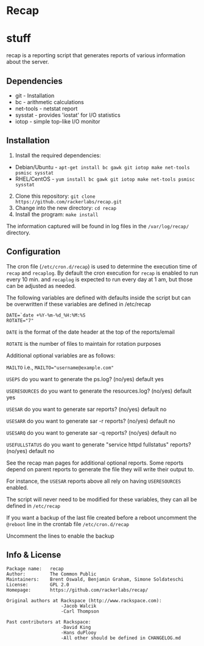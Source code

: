 # Recap
# stuff

recap is a reporting script that generates reports of 
various information about the server.

## Dependencies
* git - Installation
* bc - arithmetic calculations
* net-tools - netstat report
* sysstat - provides 'iostat' for  I/O statistics
* iotop - simple top-like I/O monitor

## Installation
1. Install the required dependencies:
  * Debian/Ubuntu - `apt-get install bc gawk git iotop make net-tools psmisc sysstat`
  * RHEL/CentOS - `yum install bc gawk git iotop make net-tools psmisc sysstat`
2. Clone this repository: `git clone https://github.com/rackerlabs/recap.git`
3. Change into the new directory: `cd recap`
4. Install the program: `make install`

The information captured will be found in log files in the `/var/log/recap/` directory.

## Configuration

The cron file (`/etc/cron.d/recap`) is used to determine the execution time of
`recap` and `recaplog`.  By default the cron execution for `recap` is enabled
to run every 10 min. and `recaplog` is expected to run
every day at 1 am, but those can be adjusted as needed.

The following variables are defined with defaults inside the 
script but can be overwritten if these variables are defined
in /etc/recap

```
DATE=`date +%Y-%m-%d_%H:%M:%S
ROTATE="7"
```

`DATE` is the format of the date header at the top of the reports/email

`ROTATE` is the number of files to maintain for rotation purposes

Additional optional variables are as follows:

`MAILTO` i.e., `MAILTO="username@example.com"`

`USEPS` do you want to generate the ps.log? (no/yes) default yes

`USERESOURCES` do you want to generate the resources.log? (no/yes) default yes

`USESAR` do you want to generate sar reports? (no/yes) default no

`USESARR` do you want to generate sar -r reports? (no/yes) default no

`USESARQ` do you want to generate sar -q reports? (no/yes) default no

`USEFULLSTATUS` do you want to generate "service httpd fullstatus" reports? (no/yes) default no

See the recap man pages for additional optional reports. Some reports depend on 
parent reports to generate the file they will write their output to. 

For instance, the `USESAR` reports above all rely on having `USERESOURCES` enabled.

The script will never need to be modified for these variables, they
can all be defined in `/etc/recap`

If you want a backup of the last file created before a reboot
uncomment the `@reboot` line in the crontab file `/etc/cron.d/recap`

Uncomment the lines to enable the backup

## Info & License
```
Package name:   recap
Author:         The Common Public
Maintainers:    Brent Oswald, Benjamin Graham, Simone Soldateschi
License:        GPL 2.0
Homepage:       https://github.com/rackerlabs/recap/

Original authors at Rackspace (http://www.rackspace.com):
                    -Jacob Walcik
                    -Carl Thompson

Past contributors at Rackspace:
                    -David King
                    -Hans duPlooy
                    -All other should be defined in CHANGELOG.md
```
